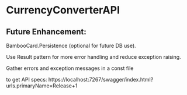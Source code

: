 # CurrencyConverterAPI

## Future Enhancement: 

BambooCard.Persistence (optional for future DB use).

Use Result pattern for more error handling and reduce exception raising.

Gather errors and exception messages in a const file


to get API specs: https://localhost:7267/swagger/index.html?urls.primaryName=Release+1

